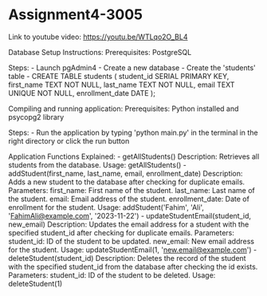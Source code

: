 # Assignment4-3005
Link to youtube video: https://youtu.be/WTLqo2O_BL4

Database Setup Instructions:
Prerequisites: PostgreSQL

Steps: 
    - Launch pgAdmin4
    - Create a new database 
    - Create the 'students' table
        - CREATE TABLE students (
            student_id SERIAL PRIMARY KEY,
            first_name TEXT NOT NULL,
            last_name TEXT NOT NULL,
            email TEXT UNIQUE NOT NULL,
            enrollment_date DATE
        );


Compiling and running application:
Prerequisites: Python installed and psycopg2 library 

Steps: 
    - Run the application by typing 'python main.py' in the terminal in the right directory or click the run button


Application Functions Explained: 
    - getAllStudents()
        Description: Retrieves all students from the database.
        Usage: getAllStudents()
    - addStudent(first_name, last_name, email, enrollment_date)
        Description: Adds a new student to the database after checking for duplicate emails.
        Parameters:
            first_name: First name of the student.
            last_name: Last name of the student.
            email: Email address of the student.
            enrollment_date: Date of enrollment for the student.
        Usage: addStudent('Fahim', 'Ali', 'FahimAli@example.com', '2023-11-22')
    - updateStudentEmail(student_id, new_email)
        Description: Updates the email address for a student with the specified student_id after checking for duplicate emails.
        Parameters:
            student_id: ID of the student to be updated.
            new_email: New email address for the student.
        Usage: updateStudentEmail(1, 'new.email@example.com')
    - deleteStudent(student_id)
        Description: Deletes the record of the student with the specified student_id from the database after checking the id exists.
        Parameters:
            student_id: ID of the student to be deleted.
        Usage: deleteStudent(1)
